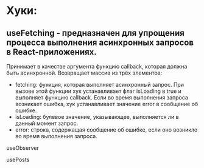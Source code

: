 # Хуки:

## useFetching - предназначен для упрощения процесса выполнения асинхронных запросов в React-приложениях.

Принимает в качестве аргумента функцию callback, которая должна быть асинхронной. Возвращает массив из трёх элементов:

- fetching: функция, которая выполняет асинхронный запрос. При вызове этой функции хук устанавливает флаг isLoading в true и выполняет функцию callback. Если во время выполнения запроса возникает ошибка, хук устанавливает значение error в сообщение об ошибке.
- isLoading: булевое значение, указывающее, выполняется ли в данный момент запрос.
- error: строка, содержащая сообщение об ошибке, если оно возникло во время выполнения запроса.


useObserver

usePosts